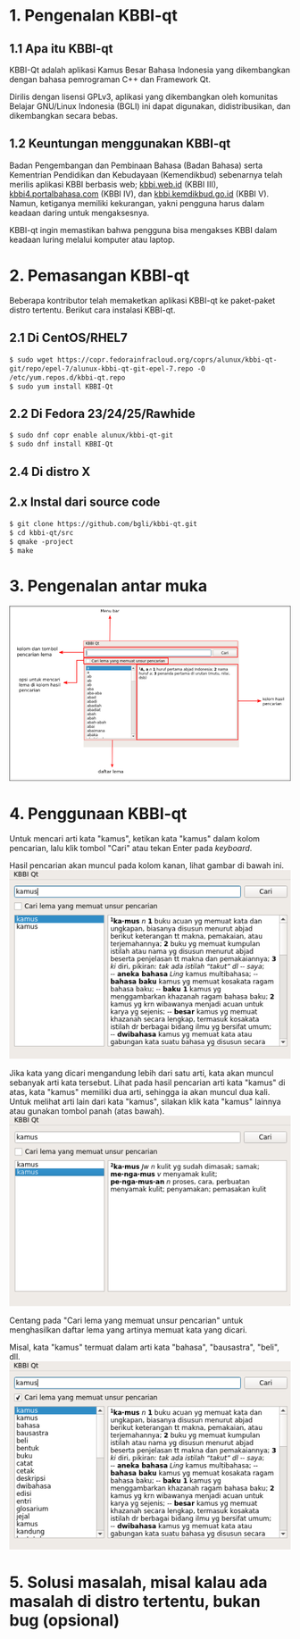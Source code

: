 # 1. Pengenalan KBBI-qt
## 1.1 Apa itu KBBI-qt
KBBI-Qt adalah aplikasi Kamus Besar Bahasa Indonesia yang dikembangkan dengan bahasa pemrograman C++ dan Framework Qt.

Dirilis dengan lisensi GPLv3, aplikasi yang dikembangkan oleh komunitas Belajar GNU/Linux Indonesia (BGLI) ini dapat digunakan, didistribusikan, dan dikembangkan secara bebas.

## 1.2 Keuntungan menggunakan KBBI-qt
Badan Pengembangan dan Pembinaan Bahasa (Badan Bahasa) serta Kementrian Pendidikan dan Kebudayaan (Kemendikbud) sebenarnya telah merilis aplikasi KBBI berbasis web; [kbbi.web.id][0] (KBBI III), [kbbi4.portalbahasa.com][1] (KBBI IV), dan [kbbi.kemdikbud.go.id][2] (KBBI V). Namun, ketiganya memiliki kekurangan, yakni pengguna harus dalam keadaan daring untuk mengaksesnya.

KBBI-qt ingin memastikan bahwa pengguna bisa mengakses KBBI dalam keadaan luring melalui komputer atau laptop.

# 2. Pemasangan KBBI-qt
Beberapa kontributor telah memaketkan aplikasi KBBI-qt ke paket-paket distro tertentu. Berikut cara instalasi KBBI-qt.

## 2.1 Di CentOS/RHEL7
    $ sudo wget https://copr.fedorainfracloud.org/coprs/alunux/kbbi-qt-git/repo/epel-7/alunux-kbbi-qt-git-epel-7.repo -O /etc/yum.repos.d/kbbi-qt.repo
    $ sudo yum install KBBI-Qt

## 2.2 Di Fedora 23/24/25/Rawhide
    $ sudo dnf copr enable alunux/kbbi-qt-git
    $ sudo dnf install KBBI-Qt

## 2.4 Di distro X
## 2.x Instal dari source code
    $ git clone https://github.com/bgli/kbbi-qt.git
    $ cd kbbi-qt/src
    $ qmake -project
    $ make

# 3. Pengenalan antar muka
![pengenalan antarmuka](gbr/pengenalan-antarmuka.png)

# 4. Penggunaan KBBI-qt
Untuk mencari arti kata "kamus", ketikan kata "kamus" dalam kolom pencarian, lalu klik tombol "Cari" atau tekan Enter pada *keyboard*.

Hasil pencarian akan muncul pada kolom kanan, lihat gambar di bawah ini.
![cari kata](gbr/kbbi-qt-cari-kata.png)

Jika kata yang dicari mengandung lebih dari satu arti, kata akan muncul sebanyak arti kata tersebut. Lihat pada hasil pencarian arti kata "kamus" di atas, kata "kamus" memiliki dua arti, sehingga ia akan muncul dua kali. Untuk melihat arti lain dari kata "kamus", silakan klik kata "kamus" lainnya atau gunakan tombol panah (atas bawah).
![cari kata](gbr/kbbi-qt-cari-kata-1.png)

Centang pada "Cari lema yang memuat unsur pencarian" untuk menghasilkan daftar lema yang artinya memuat kata yang dicari.

Misal, kata "kamus" termuat dalam arti kata "bahasa", "bausastra", "beli", dll.
![cari kata](gbr/kbbi-qt-cari-kata-2.png)

# 5. Solusi masalah, misal kalau ada masalah di distro tertentu, bukan bug (opsional)

[0]: http://kbbi.web.id
[1]: http://kbbi4.portalbahasa.com
[2]: http://kbbi.kemdikbud.go.id/
